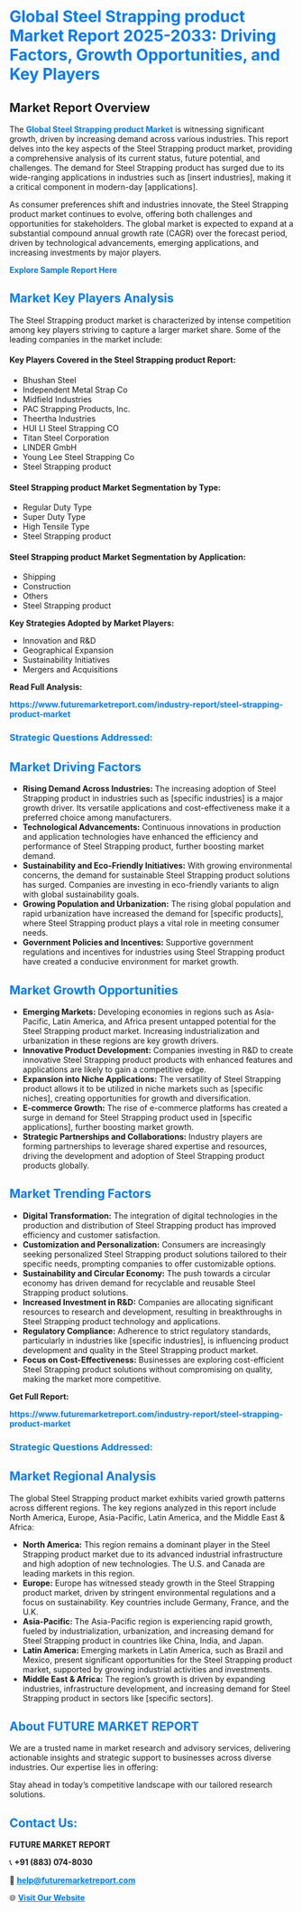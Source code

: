 <h1 style="color: #007BFF;">Global Steel Strapping product Market Report 2025-2033: Driving Factors, Growth Opportunities, and Key Players</h1>

<section id="overview">
<h2>Market Report Overview</h2>
<p>The <a href="https://www.futuremarketreport.com/industry-report/steel-strapping-product-market" style="color: #007BFF; text-decoration: none;"><strong>Global Steel Strapping product Market</strong></a> is witnessing significant growth, driven by increasing demand across various industries. This report delves into the key aspects of the Steel Strapping product market, providing a comprehensive analysis of its current status, future potential, and challenges. The demand for Steel Strapping product has surged due to its wide-ranging applications in industries such as [insert industries], making it a critical component in modern-day [applications].</p>
<p>As consumer preferences shift and industries innovate, the Steel Strapping product market continues to evolve, offering both challenges and opportunities for stakeholders. The global market is expected to expand at a substantial compound annual growth rate (CAGR) over the forecast period, driven by technological advancements, emerging applications, and increasing investments by major players.</p>
</section>

<section id="overview">
<p><a href="https://www.futuremarketreport.com/request-sample/reportId=100911" style="color: #007BFF; text-decoration: none;"><strong>Explore Sample Report Here</strong></a></p>
</section>

<section id="key-players">
<h2 style="color: #007BFF;">Market Key Players Analysis</h2>
<p>The Steel Strapping product market is characterized by intense competition among key players striving to capture a larger market share. Some of the leading companies in the market include:</p>
<h4>Key Players Covered in the Steel Strapping product Report:</h4>
<ul><li>Bhushan Steel</li><li>Independent Metal Strap Co</li><li>Midfield Industries</li><li>PAC Strapping Products, Inc.</li><li>Theertha Industries</li><li>HUI LI Steel Strapping CO</li><li>Titan Steel Corporation</li><li>LINDER GmbH</li><li>Young Lee Steel Strapping Co</li><li>Steel Strapping product</li></ul>
<h4>Steel Strapping product Market Segmentation by Type:</h4>
<ul><li>Regular Duty Type</li><li>Super Duty Type</li><li>High Tensile Type</li><li>Steel Strapping product</li></ul>

<h4>Steel Strapping product Market Segmentation by Application:</h4>
<ul><li>Shipping</li><li>Construction</li><li>Others</li><li>Steel Strapping product</li></ul>
<p><strong>Key Strategies Adopted by Market Players:</strong></p>
<ul>
<li>Innovation and R&D</li>
<li>Geographical Expansion</li>
<li>Sustainability Initiatives</li>
<li>Mergers and Acquisitions</li>
</ul>
</section>

<section>
<p><strong>Read Full Analysis: </strong></p><a href="https://www.futuremarketreport.com/industry-report/steel-strapping-product-market" style="color: #007BFF; text-decoration: none;"><strong>https://www.futuremarketreport.com/industry-report/steel-strapping-product-market</strong></a>
<h3 style="color: #007BFF;">Strategic Questions Addressed:</h3>
</section>

<section id="driving-factors">
<h2 style="color: #007BFF;">Market Driving Factors</h2>
<ul>
<li><strong>Rising Demand Across Industries:</strong> The increasing adoption of Steel Strapping product in industries such as [specific industries] is a major growth driver. Its versatile applications and cost-effectiveness make it a preferred choice among manufacturers.</li>
<li><strong>Technological Advancements:</strong> Continuous innovations in production and application technologies have enhanced the efficiency and performance of Steel Strapping product, further boosting market demand.</li>
<li><strong>Sustainability and Eco-Friendly Initiatives:</strong> With growing environmental concerns, the demand for sustainable Steel Strapping product solutions has surged. Companies are investing in eco-friendly variants to align with global sustainability goals.</li>
<li><strong>Growing Population and Urbanization:</strong> The rising global population and rapid urbanization have increased the demand for [specific products], where Steel Strapping product plays a vital role in meeting consumer needs.</li>
<li><strong>Government Policies and Incentives:</strong> Supportive government regulations and incentives for industries using Steel Strapping product have created a conducive environment for market growth.</li>
</ul>
</section>

<section id="growth-opportunities">
<h2 style="color: #007BFF;">Market Growth Opportunities</h2>
<ul>
<li><strong>Emerging Markets:</strong> Developing economies in regions such as Asia-Pacific, Latin America, and Africa present untapped potential for the Steel Strapping product market. Increasing industrialization and urbanization in these regions are key growth drivers.</li>
<li><strong>Innovative Product Development:</strong> Companies investing in R&D to create innovative Steel Strapping product products with enhanced features and applications are likely to gain a competitive edge.</li>
<li><strong>Expansion into Niche Applications:</strong> The versatility of Steel Strapping product allows it to be utilized in niche markets such as [specific niches], creating opportunities for growth and diversification.</li>
<li><strong>E-commerce Growth:</strong> The rise of e-commerce platforms has created a surge in demand for Steel Strapping product used in [specific applications], further boosting market growth.</li>
<li><strong>Strategic Partnerships and Collaborations:</strong> Industry players are forming partnerships to leverage shared expertise and resources, driving the development and adoption of Steel Strapping product products globally.</li>
</ul>
</section>

<section id="trending-factors">
<h2 style="color: #007BFF;">Market Trending Factors</h2>
<ul>
<li><strong>Digital Transformation:</strong> The integration of digital technologies in the production and distribution of Steel Strapping product has improved efficiency and customer satisfaction.</li>
<li><strong>Customization and Personalization:</strong> Consumers are increasingly seeking personalized Steel Strapping product solutions tailored to their specific needs, prompting companies to offer customizable options.</li>
<li><strong>Sustainability and Circular Economy:</strong> The push towards a circular economy has driven demand for recyclable and reusable Steel Strapping product solutions.</li>
<li><strong>Increased Investment in R&D:</strong> Companies are allocating significant resources to research and development, resulting in breakthroughs in Steel Strapping product technology and applications.</li>
<li><strong>Regulatory Compliance:</strong> Adherence to strict regulatory standards, particularly in industries like [specific industries], is influencing product development and quality in the Steel Strapping product market.</li>
<li><strong>Focus on Cost-Effectiveness:</strong> Businesses are exploring cost-efficient Steel Strapping product solutions without compromising on quality, making the market more competitive.</li>
</ul>
</section>

<section>
<p><strong>Get Full Report: </strong></p><a href="https://www.futuremarketreport.com/industry-report/steel-strapping-product-market" style="color: #007BFF; text-decoration: none;"><strong>https://www.futuremarketreport.com/industry-report/steel-strapping-product-market</strong></a>
<h3 style="color: #007BFF;">Strategic Questions Addressed:</h3>
</section>


<section id="regional-analysis">
<h2 style="color: #007BFF;">Market Regional Analysis</h2>
<p>The global Steel Strapping product market exhibits varied growth patterns across different regions. The key regions analyzed in this report include North America, Europe, Asia-Pacific, Latin America, and the Middle East & Africa:</p>
<ul>
<li><strong>North America:</strong> This region remains a dominant player in the Steel Strapping product market due to its advanced industrial infrastructure and high adoption of new technologies. The U.S. and Canada are leading markets in this region.</li>
<li><strong>Europe:</strong> Europe has witnessed steady growth in the Steel Strapping product market, driven by stringent environmental regulations and a focus on sustainability. Key countries include Germany, France, and the U.K.</li>
<li><strong>Asia-Pacific:</strong> The Asia-Pacific region is experiencing rapid growth, fueled by industrialization, urbanization, and increasing demand for Steel Strapping product in countries like China, India, and Japan.</li>
<li><strong>Latin America:</strong> Emerging markets in Latin America, such as Brazil and Mexico, present significant opportunities for the Steel Strapping product market, supported by growing industrial activities and investments.</li>
<li><strong>Middle East & Africa:</strong> The region’s growth is driven by expanding industries, infrastructure development, and increasing demand for Steel Strapping product in sectors like [specific sectors].</li>
</ul>
</section>

<footer>
<h2 style="color: #007BFF;">About FUTURE MARKET REPORT</h2>
<p>We are a trusted name in market research and advisory services, delivering actionable insights and strategic support to businesses across diverse industries. Our expertise lies in offering:</p>

<p>Stay ahead in today’s competitive landscape with our tailored research solutions.</p>

<h2 style="color: #007BFF;">Contact Us:</h2>
<p><strong>FUTURE MARKET REPORT</strong></p>
<p>📞 <strong>+91 (883) 074-8030</strong></p>
<p>📧 <strong><a href="mailto:help@futuremarketreport.com" style="color: #007BFF;">help@futuremarketreport.com</a></strong></p>
<p>🌐 <strong><a href="https://www.futuremarketreport.com/" style="color: #007BFF;">Visit Our Website</a></strong></p>
</footer>